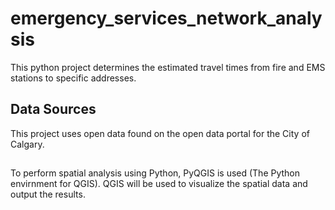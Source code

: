 # emergency_services_network_analysis
This python project determines the estimated travel times from fire and EMS stations to specific addresses.
## Data Sources
This project uses open data found on the open data portal for the City of Calgary.
##
To perform spatial analysis using Python, PyQGIS is used (The Python envirnment for QGIS). QGIS will be used to visualize the spatial data and output the results.
